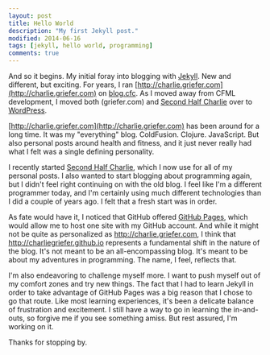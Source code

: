 ```yaml
---
layout: post
title: Hello World
description: "My first Jekyll post."
modified: 2014-06-16
tags: [jekyll, hello world, programming]
comments: true
---
```


And so it begins. My initial foray into blogging with [Jekyll](http://jekyllrb.com/). New and different, but exciting. For years, I ran [http://charlie.griefer.com](http://charlie.griefer.com) on [blog.cfc](http://www.blogcfc.com/). As I moved away from CFML development, I moved both (griefer.com) and [Second Half Charlie](http://www.secondhalfcharlie.com) over to [WordPress](http://wordpress.org/). 

[http://charlie.griefer.com](http://charlie.griefer.com) has been around for a long time. It was my "everything" blog. ColdFusion. Clojure. JavaScript. But also personal posts around health and fitness, and it just never really had what I felt was a single defining personality.

I recently started [Second Half Charlie](http://www.secondhalfcharlie), which I now use for all of my personal posts. I also wanted to start blogging about programming again, but I didn't feel right continuing on with the old blog. I feel like I'm a different programmer today, and I'm certainly using much different technologies than I did a couple of years ago. I felt that a fresh start was in order.

As fate would have it, I noticed that GitHub offered [GitHub Pages](https://pages.github.com/), which would allow me to host one site with my GitHub account. And while it might not be quite as personalized as http://charlie.griefer.com, I think that http://charliegriefer.github.io represents a fundamental shift in the nature of the blog. It's not meant to be an all-encompassing blog. It's meant to be about my adventures in programming. The name, I feel, reflects that.

I'm also endeavoring to challenge myself more. I want to push myself out of my comfort zones and try new things. The fact that I had to learn Jekyll in order to take advantage of GitHub Pages was a big reason that I chose to go that route. Like most learning experiences, it's been a delicate balance of frustration and excitement. I still have a way to go in learning the in-and-outs, so forgive me if you see something amiss. But rest assured, I'm working on it.

Thanks for stopping by.